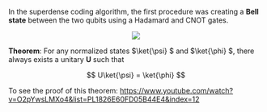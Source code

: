 In the superdense coding algorithm, the first procedure was creating a
**Bell state** between the two qubits using a Hadamard and CNOT gates.

<p align="center">
   <img src="https://user-images.githubusercontent.com/69206952/175999331-fedc553b-eaf7-470d-a53c-06bdfce84047.png" />
</p>

**Theorem**: For any normalized states  $\ket{\psi} $  and  $\ket{\phi} $, 
there always exists a unitary **U** such that

$$ U\ket{\psi} = \ket{\phi} $$

To see the proof of this theorem: https://www.youtube.com/watch?v=O2pYwsLMXo4&list=PL1826E60FD05B44E4&index=12


